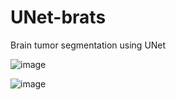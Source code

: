 # UNet-brats
Brain tumor segmentation using UNet


![image](https://user-images.githubusercontent.com/24352869/140626680-e8150d36-a5ec-4aed-ac04-69115fea6cb3.png)


![image](https://user-images.githubusercontent.com/24352869/140626713-655b5b4c-5d28-42d0-9010-017888c1d85c.png)
